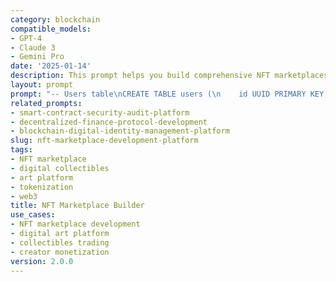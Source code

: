 ```yaml
---
category: blockchain
compatible_models:
- GPT-4
- Claude 3
- Gemini Pro
date: '2025-01-14'
description: This prompt helps you build comprehensive NFT marketplaces with minting, trading, royalties, and creator tools for digital art, collectibles, and tokenized assets.
layout: prompt
prompt: "-- Users table\nCREATE TABLE users (\n    id UUID PRIMARY KEY,\n    wallet_address VARCHAR(42) UNIQUE NOT NULL,\n    username VARCHAR(50) UNIQUE,\n    email VARCHAR(255),\n    profile_image_url TEXT,\n    verification_level INTEGER DEFAULT 0,\n    created_at TIMESTAMP DEFAULT NOW()\n);\n\n-- NFT Collections\nCREATE TABLE collections (\n    id UUID PRIMARY KEY,\n    contract_address VARCHAR(42) NOT NULL,\n    creator_id UUID REFERENCES users(id),\n    name VARCHAR(255) NOT NULL,\n    description TEXT,\n    image_url TEXT,\n    royalty_percentage DECIMAL(5,2),\n    total_supply INTEGER,\n    created_at TIMESTAMP DEFAULT NOW()\n);\n\n-- NFT Items\nCREATE TABLE nft_items (\n    id UUID PRIMARY KEY,\n    collection_id UUID REFERENCES collections(id),\n    token_id INTEGER NOT NULL,\n    name VARCHAR(255) NOT NULL,\n    description TEXT,\n    image_url TEXT NOT NULL,\n    metadata_url TEXT,\n    current_owner_id UUID REFERENCES users(id),\n    creator_id UUID REFERENCES users(id),\n    is_minted BOOLEAN DEFAULT FALSE,\n    created_at TIMESTAMP DEFAULT NOW()\n);\n\n-- Marketplace Listings\nCREATE TABLE listings (\n    id UUID PRIMARY KEY,\n    nft_item_id UUID REFERENCES nft_items(id),\n    seller_id UUID REFERENCES users(id),\n    listing_type VARCHAR(20) NOT NULL, -- 'fixed', 'auction', 'offer'\n    price DECIMAL(20,8) NOT NULL,\n    currency VARCHAR(10) DEFAULT 'ETH',\n    start_time TIMESTAMP DEFAULT NOW(),\n    end_time TIMESTAMP,\n    is_active BOOLEAN DEFAULT TRUE,\n    created_at TIMESTAMP DEFAULT NOW()\n);"
related_prompts:
- smart-contract-security-audit-platform
- decentralized-finance-protocol-development
- blockchain-digital-identity-management-platform
slug: nft-marketplace-development-platform
tags:
- NFT marketplace
- digital collectibles
- art platform
- tokenization
- web3
title: NFT Marketplace Builder
use_cases:
- NFT marketplace development
- digital art platform
- collectibles trading
- creator monetization
version: 2.0.0
---
```

